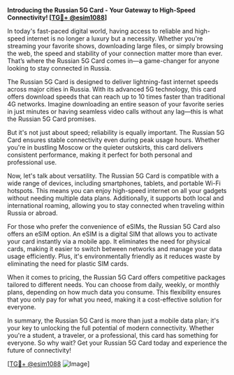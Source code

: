**Introducing the Russian 5G Card - Your Gateway to High-Speed Connectivity! [[TG💪+ @esim1088](https://t.me/s/esim1088)]**

In today's fast-paced digital world, having access to reliable and high-speed internet is no longer a luxury but a necessity. Whether you're streaming your favorite shows, downloading large files, or simply browsing the web, the speed and stability of your connection matter more than ever. That’s where the Russian 5G Card comes in—a game-changer for anyone looking to stay connected in Russia.

The Russian 5G Card is designed to deliver lightning-fast internet speeds across major cities in Russia. With its advanced 5G technology, this card offers download speeds that can reach up to 10 times faster than traditional 4G networks. Imagine downloading an entire season of your favorite series in just minutes or having seamless video calls without any lag—this is what the Russian 5G Card promises. 

But it's not just about speed; reliability is equally important. The Russian 5G Card ensures stable connectivity even during peak usage hours. Whether you're in bustling Moscow or the quieter outskirts, this card delivers consistent performance, making it perfect for both personal and professional use.

Now, let's talk about versatility. The Russian 5G Card is compatible with a wide range of devices, including smartphones, tablets, and portable Wi-Fi hotspots. This means you can enjoy high-speed internet on all your gadgets without needing multiple data plans. Additionally, it supports both local and international roaming, allowing you to stay connected when traveling within Russia or abroad.

For those who prefer the convenience of eSIMs, the Russian 5G Card also offers an eSIM option. An eSIM is a digital SIM that allows you to activate your card instantly via a mobile app. It eliminates the need for physical cards, making it easier to switch between networks and manage your data usage efficiently. Plus, it's environmentally friendly as it reduces waste by eliminating the need for plastic SIM cards.

When it comes to pricing, the Russian 5G Card offers competitive packages tailored to different needs. You can choose from daily, weekly, or monthly plans, depending on how much data you consume. This flexibility ensures that you only pay for what you need, making it a cost-effective solution for everyone.

In summary, the Russian 5G Card is more than just a mobile data plan; it's your key to unlocking the full potential of modern connectivity. Whether you're a student, a traveler, or a professional, this card has something for everyone. So why wait? Get your Russian 5G Card today and experience the future of connectivity! 

[[TG💪+ @esim1088](https://t.me/s/esim1088) ![Image](https://i.postimg.cc/Y0z9fWf4/image.png)]